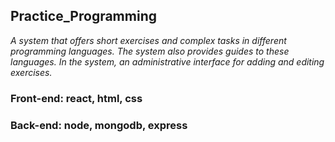 ## Practice_Programming

*A system that offers short exercises and complex tasks in different programming languages.
The system also provides guides to these languages.
In the system, an administrative interface for adding and editing exercises.*

### Front-end: react, html, css

### Back-end: node, mongodb, express
